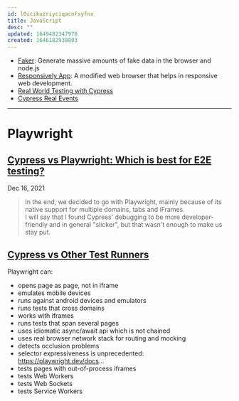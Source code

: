 ```yaml
---
id: l0icikuzriyciqacnfsyfnx
title: JavaScript
desc: ""
updated: 1649482347978
created: 1646182938803
---
```


- [Faker](https://github.com/faker-js/faker): Generate massive amounts of fake data in the browser and node.js
- [Responsively App](https://github.com/responsively-org/responsively-app): A modified web browser that helps in responsive web development.
- [Real World Testing with Cypress](https://learn.cypress.io/)
- [Cypress Real Events](https://github.com/dmtrKovalenko/cypress-real-events)

---

# Playwright

## [Cypress vs Playwright: Which is best for E2E testing?](https://cathalmacdonnacha.com/cypress-vs-playwright-which-is-best-for-e2e-testing)

Dec 16, 2021

> In the end, we decided to go with Playwright, mainly because of its native support for multiple domains, tabs and iFrames.  
> I will say that I found Cypress' debugging to be more developer-friendly and in general "slicker", but that wasn't enough to make us stay put.

## [Cypress vs Other Test Runners](https://glebbahmutov.com/blog/cypress-vs-other-test-runners/)

Playwright can:

- opens page as page, not in iframe
- emulates mobile devices
- runs against android devices and emulators
- runs tests that cross domains
- works with iframes
- runs tests that span several pages
- uses idiomatic async/await api which is not chained
- uses real browser network stack for routing and mocking
- detects occlusion problems
- selector expressiveness is unprecedented: https://playwright.dev/docs...
- tests pages with out-of-process iframes
- tests Web Workers
- tests Web Sockets
- tests Service Workers
